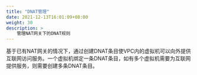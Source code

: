 ```yaml
---
title: "DNAT管理"
date: 2021-12-13T16:01:09+08:00
weight: 30
description: >
    管理NAT网关下的DNAT规则
---
```


基于已有NAT网关的情况下，通过创建DNAT条目使VPC内的虚拟机可以向外提供互联网访问服务。一个虚拟机绑定一条DNAT条目，如有多个虚拟机需要为互联网提供服务，则需要创建多条DNAT条目。